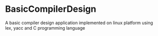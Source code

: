 # BasicCompilerDesign
 A basic compiler design application implemented on linux platform using lex, yacc and C programming language
